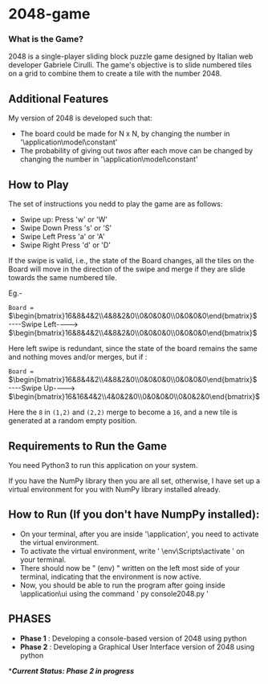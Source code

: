 # 2048-game
### What is the Game?
2048 is a single-player sliding block puzzle game designed by Italian web developer Gabriele Cirulli. The game's objective is to slide numbered tiles on a grid to combine them to create a tile with the number 2048.
## Additional Features
My version of 2048 is developed such that:
- The board could be made for N x N, by changing the number in '\application\model\constant'
- The probability of giving out *twos* after each move can be changed by changing the number in '\application\model\constant'

## How to Play
The set of instructions you nedd to play the game are as follows:
- Swipe up: Press 'w' or 'W'
- Swipe Down Press 's' or 'S'
- Swipe Left Press 'a' or 'A'
- Swipe Right Press 'd' or 'D'

If the swipe is valid, i.e., the state of the Board changes, all the tiles on the Board will move in the direction of the swipe and merge if they are slide towards the same numbered tile.

Eg.-

 `Board = ` $\begin{bmatrix}16&8&4&2\\4&8&2&0\\0&0&0&0\\0&0&0&0\end{bmatrix}$ ----Swipe Left----> $\begin{bmatrix}16&8&4&2\\4&8&2&0\\0&0&0&0\\0&0&0&0\end{bmatrix}$

Here left swipe is redundant, since the state of the board remains the same and nothing moves and/or merges, but if :

`Board = ` $\begin{bmatrix}16&8&4&2\\4&8&2&0\\0&0&0&0\\0&0&0&0\end{bmatrix}$ ----Swipe Up----> $\begin{bmatrix}16&16&4&2\\4&0&2&0\\0&0&0&0\\0&0&2&0\end{bmatrix}$

Here the `8` in `(1,2)` and `(2,2)` merge to become a `16`, and a new tile is generated at a random empty position.

                    
## Requirements to Run the Game
You need Python3 to run this application on your system.

If you have the NumPy library then you are all set, otherwise, I have set up a virtual environment for you with NumPy library installed already.

## How to Run (If you don't have NumpPy installed): 
- On your terminal, after you are inside '\application', you need to activate the virtual environment.
- To activate the virtual environment, write ' \env\Scripts\activate ' on your terminal.
- There should now be " (env) " written on the left most side of your terminal, indicating that the environment is now active.
- Now, you should be able to run the program after going inside \application\ui using the command ' py console2048.py '


## PHASES
- **Phase 1** : Developing a console-based version of 2048 using python
- **Phase 2** : Developing a Graphical User Interface version of 2048 using python
  
****Current Status: Phase 2 in progress***
